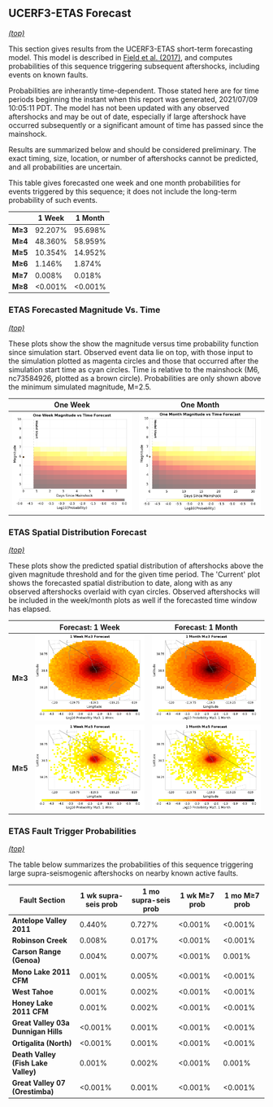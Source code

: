## UCERF3-ETAS Forecast
*[(top)](#table-of-contents)*

This section gives results from the UCERF3-ETAS short-term forecasting model. This model is described in [Field et al. (2017)](http://bssa.geoscienceworld.org/lookup/doi/10.1785/0120160173), and computes probabilities of this sequence triggering subsequent aftershocks, including events on known faults.

Probabilities are inherantly time-dependent. Those stated here are for time periods beginning the instant when this report was generated, 2021/07/09 10:05:11 PDT. The model has not been updated with any observed aftershocks and may be out of date, especially if large aftershock have occurred subsequently or a significant amount of time has passed since the mainshock.

Results are summarized below and should be considered preliminary. The exact timing, size, location, or number of aftershocks cannot be predicted, and all probabilities are uncertain.


This table gives forecasted one week and one month probabilities for events triggered by this sequence; it does not include the long-term probability of such events.

|  | 1 Week | 1 Month |
|-----|-----|-----|
| **M&ge;3** | 92.207% | 95.698% |
| **M&ge;4** | 48.360% | 58.959% |
| **M&ge;5** | 10.354% | 14.952% |
| **M&ge;6** | 1.146% | 1.874% |
| **M&ge;7** | 0.008% | 0.018% |
| **M&ge;8** | <0.001% | <0.001% |

### ETAS Forecasted Magnitude Vs. Time
*[(top)](#table-of-contents)*

These plots show the show the magnitude versus time probability function since simulation start. Observed event data lie on top, with those input to the simulation plotted as magenta circles and those that occurred after the simulation start time as cyan circles. Time is relative to the mainshock (M6, nc73584926, plotted as a brown circle). Probabilities are only shown above the minimum simulated magnitude, M=2.5.

| One Week | One Month |
|-----|-----|
| ![Mag-time plot](resources/mag_time_week.png) | ![Mag-time plot](resources/mag_time_month.png) |

### ETAS Spatial Distribution Forecast
*[(top)](#table-of-contents)*

These plots show the predicted spatial distribution of aftershocks above the given magnitude threshold and for the given time period. The 'Current' plot shows the forecasted spatial distribution to date, along with as any observed aftershocks overlaid with cyan circles. Observed aftershocks will be included in the week/month plots as well if the forecasted time window has elapsed.

|  | Forecast: 1 Week | Forecast: 1 Month |
|-----|-----|-----|
| **M&ge;3** | ![Map](resources/comcat_compare_prob_1wk_m3.png) | ![Map](resources/comcat_compare_prob_1mo_m3.png) |
| **M&ge;5** | ![Map](resources/comcat_compare_prob_1wk_m5.png) | ![Map](resources/comcat_compare_prob_1mo_m5.png) |

### ETAS Fault Trigger Probabilities
*[(top)](#table-of-contents)*

The table below summarizes the probabilities of this sequence triggering large supra-seismogenic aftershocks on nearby known active faults.

| Fault Section | 1 wk supra-seis prob | 1 mo supra-seis prob | 1 wk M&ge;7 prob | 1 mo M&ge;7 prob |
|-----|-----|-----|-----|-----|
| **Antelope Valley 2011** | 0.440% | 0.727% | <0.001% | <0.001% |
| **Robinson Creek** | 0.008% | 0.017% | <0.001% | <0.001% |
| **Carson Range (Genoa)** | 0.004% | 0.007% | <0.001% | 0.001% |
| **Mono Lake 2011 CFM** | 0.001% | 0.005% | <0.001% | <0.001% |
| **West Tahoe** | 0.001% | 0.002% | <0.001% | <0.001% |
| **Honey Lake 2011 CFM** | 0.001% | 0.002% | <0.001% | <0.001% |
| **Great Valley 03a Dunnigan Hills** | <0.001% | 0.001% | <0.001% | <0.001% |
| **Ortigalita (North)** | <0.001% | 0.001% | <0.001% | <0.001% |
| **Death Valley (Fish Lake Valley)** | 0.001% | 0.002% | <0.001% | 0.001% |
| **Great Valley 07 (Orestimba)** | <0.001% | 0.001% | <0.001% | <0.001% |

